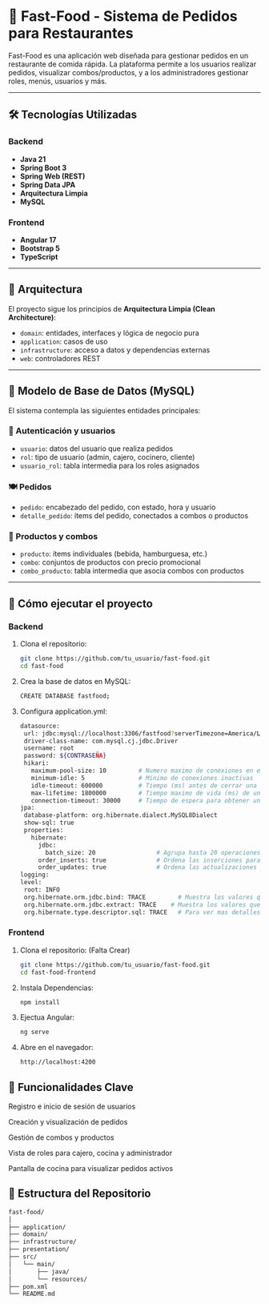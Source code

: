 # 🍔 Fast-Food - Sistema de Pedidos para Restaurantes

Fast-Food es una aplicación web diseñada para gestionar pedidos en un restaurante de comida rápida. La plataforma permite a los usuarios realizar pedidos, visualizar combos/productos, y a los administradores gestionar roles, menús, usuarios y más.

---

## 🛠️ Tecnologías Utilizadas

### Backend
- **Java 21**
- **Spring Boot 3**
- **Spring Web (REST)**
- **Spring Data JPA**
- **Arquitectura Limpia**
- **MySQL**

### Frontend
- **Angular 17**
- **Bootstrap 5**
- **TypeScript**

---

## 🧱 Arquitectura

El proyecto sigue los principios de **Arquitectura Limpia (Clean Architecture)**:
- `domain`: entidades, interfaces y lógica de negocio pura
- `application`: casos de uso
- `infrastructure`: acceso a datos y dependencias externas
- `web`: controladores REST

---

## 🧩 Modelo de Base de Datos (MySQL)

El sistema contempla las siguientes entidades principales:

### 🔐 Autenticación y usuarios
- `usuario`: datos del usuario que realiza pedidos
- `rol`: tipo de usuario (admin, cajero, cocinero, cliente)
- `usuario_rol`: tabla intermedia para los roles asignados

### 🍽️ Pedidos
- `pedido`: encabezado del pedido, con estado, hora y usuario
- `detalle_pedido`: ítems del pedido, conectados a combos o productos

### 🧃 Productos y combos
- `producto`: ítems individuales (bebida, hamburguesa, etc.)
- `combo`: conjuntos de productos con precio promocional
- `combo_producto`: tabla intermedia que asocia combos con productos

---

## 🚀 Cómo ejecutar el proyecto

### Backend

1. Clona el repositorio:
   ```bash
   git clone https://github.com/tu_usuario/fast-food.git
   cd fast-food
   
2. Crea la base de datos en MySQL:
   ```bash
   CREATE DATABASE fastfood;
   
3. Configura application.yml:
   ```bash
   datasource:
    url: jdbc:mysql://localhost:3306/fastfood?serverTimezone=America/Lima&allowPublicKeyRetrieval=true&useSSL=false
    driver-class-name: com.mysql.cj.jdbc.Driver
    username: root
    password: ${CONTRASEÑA}
    hikari:
      maximum-pool-size: 10         # Numero maximo de conexiones en el pool
      minimum-idle: 5               # Minimo de conexiones inactivas
      idle-timeout: 600000          # Tiempo (ms) antes de cerrar una conexion inactiva
      max-lifetime: 1800000         # Tiempo maximo de vida (ms) de una conexion
      connection-timeout: 30000     # Tiempo de espera para obtener una conexion
   jpa:
    database-platform: org.hibernate.dialect.MySQL8Dialect
    show-sql: true
    properties:
      hibernate:
        jdbc:
          batch_size: 20                 # Agrupa hasta 20 operaciones en lote (inserciones/actualizaciones)
        order_inserts: true              # Ordena las inserciones para optimizar el rendimiento del batch
        order_updates: true              # Ordena las actualizaciones para mejorar el uso del batch
   logging:
   level:
    root: INFO
    org.hibernate.orm.jdbc.bind: TRACE         # Muestra los valores que se envian a los parametros ?
    org.hibernate.orm.jdbc.extract: TRACE    # Muestra los valores que se extraen desde la BD
    org.hibernate.type.descriptor.sql: TRACE   # Para ver mas detalles de tipos
   
### Frontend
1. Clona el repositorio: (Falta Crear)
   ```bash
   git clone https://github.com/tu_usuario/fast-food.git
   cd fast-food-frontend
2. Instala Dependencias:
   ```bash
   npm install
3. Ejectua Angular:
   ```bash
   ng serve
4. Abre en el navegador:
   ```bash
   http://localhost:4200
   
## 📌 Funcionalidades Clave
Registro e inicio de sesión de usuarios

Creación y visualización de pedidos

Gestión de combos y productos

Vista de roles para cajero, cocina y administrador

Pantalla de cocina para visualizar pedidos activos

## 📂 Estructura del Repositorio
   ```bash
fast-food/
│
├── application/
├── domain/
├── infrastructure/
├── presentation/
├── src/
│   └── main/
│       ├── java/
│       └── resources/
├── pom.xml
└── README.md

